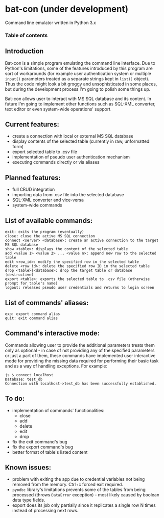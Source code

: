 # bat-con (under development)
Command line emulator written in Python 3.x

### Table of contents


## Introduction
Bat-con is a simple program emulating the command line interface. Due to Python's limitations, some of the features introduced by this program are sort of workarounds (for example user authentication system or multiple `input()` parameters treated as a separate strings kept in `list()` object). Thus the code might look a bit groggy and unsophisticated in some places, but during the development process I'm going to polish some things up.

Bat-con allows user to interact with MS SQL database and its content. In future I'm going to implement other functions such as SQL-XML converter, text editor or even system-wide operations' support.


## Current features:
- create a connection with local or external MS SQL database
- display contents of the selected table (currently in raw, unformatted form)
- export selected table to .csv file
- implementation of pseudo user authentication mechanism
- executing commands directly or via aliases


## Planned features:
- full CRUD integration
- importing data from .csv file into the selected database
- SQL-XML converter and vice-versa
- system-wide commands


## List of available commands:
```
exit: exits the program (eventually)
close: close the active MS SQL connection
connect <server> <database>: create an active connection to the target MS SQL database
show <table>: displays the content of the selected table
add <value 1> <value 2> ... <value n>: append new row to the selected table
edit <row_id>: modify the specified row in the selected table
delete <row_id>: delete the specified row ID in the selected table
drop <table>|<database>: drop the target table or database (destructive)
export <table>: exports the selected table to .csv file (otherwise prompt for table's name)
logout: releases pseudo user credentials and returns to login screen
```


## List of commands' aliases:
```
exp: export command alias
quit: exit command alias
```


## Command's interactive mode:
Commands allowing user to provide the additional parameters treats them only as optional - in case of not providing any of the specified parameters or just a part of them, these commands have implemented user interactive mode for providing the missing data required for performing their basic task and as a way of handling exceptions. For example:
```
js $ connect localhost
Database: test_db
Connection with localhost->test_db has been successfully established.
```


## To do:
- implementation of commands' functionalities:
  - close
  - add
  - delete
  - edit
  - drop
- fix the exit command's bug
- fix the export command's bug
- better format of table's listed content


## Known issues:
- problem with exiting the app due to credential variables not being removed from the memory. Ctrl+c forced exit required.
- `pyodbc` library's limitations prevents some of the tables from being processed (throws `DataError` exception) - most likely caused by boolean data type fields.
- export does its job only partially since it replicates a single row N times instead of processing next rows.

